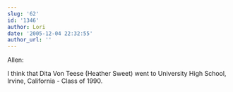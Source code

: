 ```yaml
---
slug: '62'
id: '1346'
author: Lori
date: '2005-12-04 22:32:55'
author_url: ''
---
```

Allen:

I think that Dita Von Teese (Heather Sweet) went to University High School, Irvine, California - Class of 1990.
